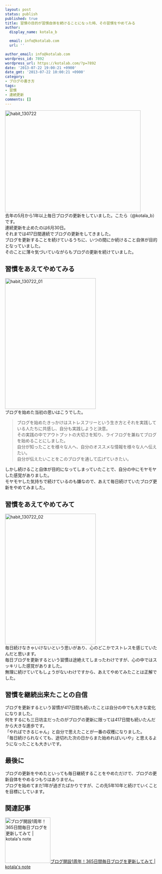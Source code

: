 ```yaml
---
layout: post
status: publish
published: true
title: 習慣の目的が習慣自体を続けることになった時、その習慣をやめてみる
author:
  display_name: kotala_b

  email: info@kotalab.com
  url: ''

author_email: info@kotalab.com
wordpress_id: 7892
wordpress_url: https://kotalab.com/?p=7892
date: '2013-07-22 19:00:21 +0900'
date_gmt: '2013-07-22 10:00:21 +0900'
category:
- ブログの書き方
tags:
- 習慣
- 連続更新
comments: []
---
```

<p><img src="https://kotalab.com/wp-content/uploads/habit_130722-448x336.jpg" alt="habit_130722" width="448" height="336" class="alignnone size-large wp-image-7896" /><br />
去年の5月から1年以上毎日ブログの更新をしていました。こたら（@kotala_b）です。<br />
連続更新を止めたのは6月30日。<br />
それまでは417日間連続でブログの更新をしてきました。<br />
ブログを更新することを続けているうちに、いつの間にか続けること自体が目的となっていました。<br />
そのことに薄々気づいていながらもブログの更新を続けていました。<br />
<!--more--></p>
<h2>習慣をあえてやめてみる</h2>
<p><img src="https://kotalab.com/wp-content/uploads/habit_130722_01-300x431.jpg" alt="habit_130722_01" width="300" height="431" class="alignnone size-medium wp-image-7894" /><br />
ブログを始めた当初の思いはこうでした。</p>
<blockquote><p>
ブログを始めたきっかけはストレスフリーという生き方とそれを実践している人たちに共感し、自分も実践しようと決意。<br />
その実践の中でアウトプットの大切さを知り、ライフログを兼ねてブログを始めることにしました。<br />
自分が知ったことを様々な人へ、自分のオススメな情報を様々な人へ伝えたい。<br />
自分が伝えたいことをこのブログを通して広げていきたい。</p></blockquote>
<p>しかし続けること自体が目的になってしまっていたことで、自分の中にモヤモヤした感覚がありました。<br />
モヤモヤした気持ちで続けているのも嫌なので、あえて毎日続けていたブログ更新をやめてみました。</p>
<h2>習慣をあえてやめてみて</h2>
<p><img src="https://kotalab.com/wp-content/uploads/habit_130722_02-300x431.jpg" alt="habit_130722_02" width="300" height="431" class="alignnone size-medium wp-image-7893" /><br />
毎日続けなきゃいけないという思いがあり、心のどこかでストレスを感じていたんだと思います。<br />
毎日ブログを更新するという習慣は途絶えてしまったわけですが、心の中ではスッキリした感覚がありました。<br />
無理に続けていてもしょうがないわけですから、あえてやめてみたことは正解でした。</p>
<h2>習慣を継続出来たことの自信</h2>
<p>ブログを更新するという習慣が417日間も続いたことは自分の中でも大きな変化になりました。<br />
何をするにも三日坊主だったのがブログの更新に限っては417日間も続いたんだから大きな進歩です。<br />
「やればできるじゃん」と自分で思えたことが一番の収穫になりました。<br />
「毎日続けられなくても、途切れた次の日からまた始めればいいや」と思えるようになったことも大きいです。</p>
<h2>最後に</h2>
<p>ブログの更新をやめたといっても毎日継続することをやめただけで、ブログの更新自体をやめるつもりはありません。<br />
ブログを始めてまだ1年が過ぎたばかりですが、この先5年10年と続けていくことを目標にしています。</p>
<h2 class="rele">関連記事</h2>
<p><a href="https://kotalab.com/blog-first-anniversary" target="_blank"><img  class="alignleft" src="https://kotalab.com/wp-content/uploads/slooProImg_20130509203804.jpg" alt="ブログ開設1周年！365日間毎日ブログを更新してみて | kotala's note" width="150" /></a><a href="https://kotalab.com/blog-first-anniversary" target="_blank">ブログ開設1周年！365日間毎日ブログを更新してみて | kotala's note</a><br style="clear:both;" /></p>
